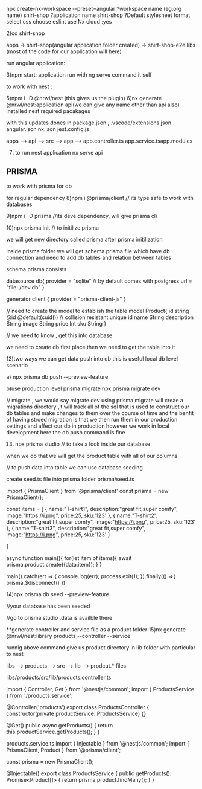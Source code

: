 npx create-nx-workspace --preset=angular
?workspace name (eg:org name) shirt-shop
?application name             shirt-shop
?Default stylesheet format    select  css
choose eslint
use Nx cloud :yes

2)cd shirt-shop

apps -> shirt-shop(angular application folder created)
     -> shirt-shop-e2e
libs (most of the code for our application will here)	

run angular application:

3)npm start:
application run with ng serve command it self


to work with nest :

5)npm i -D @nrwl/nest (this gives us the plugin)
6)nx generate @nrwl/nest:application api(we can give any name other than api also)
installed nest required pacakages 

with this updates dones in package.json , .vscode/extensions.json
angular.json
nx.json
jest.config.js

apps --> api --> src --> app --> app.controller.ts
app.service.tsapp.modules 


7) to run nest application 
nx serve api


PRISMA 
-----------
to work with prisma for db

for regular dependency
8)npm i @prisma/client // its type safe to work with databases

9)npm i -D prisma //its deve dependency, will give prisma cli

10)npx prisma init // to initilize prisma

we will get new directory called prisma after prisma initilization

inside prisma folder we will get schema.prisma file
which have db connection and need to add db tables and
relation between tables

schema.prisma consists

datasource db{
provider = "sqlite" // by default comes with postgress
url = "file:./dev.db"
}

generator client {
provider = "prisma-client-js"
}

// need to create the model to establish the table
model Product{
id string @id @default(cuid()) // collision resistant unique id
name String
description String
image String 
price Int
sku String
}

// we need to know , get this into database

we need to create db first place
then we need to get the table into it

12)two ways we can get data push into db
this is useful  local db level scenario

a) npx prisma db push --preview-feature

b)use production level prisma migrate
npx prisma migrate dev

// migrate , we would say migrate dev using prisma migrate will
creae a migrations directory ,it will track all of the sql that is
used to construct our db tables and make changes to them over the
course of time and the benfit of having stroed migration is that we
then run them in our production settings and affect our db in production
however we work in local development here the db push command is fine

13) npx prisma studio // to take a look inside our database

when we do that we will get the product table with all of our columns

// to push data into table we can use database seeding

create seed.ts file into prisma folder
prisma/seed.ts

import { PrismaClient } from '@prisma/client'⁪
const prisma = new PrismaClient();

const items = [
 {
  name:"T-shirt1",
  description:"great fit,super comfy",
  image:"https://i.png",
  price:25,
  sku:'123'
 },
 {
  name:"T-shirt2",
  description:"great fit,super comfy",
  image:"https://i.png",
  price:25,
  sku:'123'
 },
 {
  name:"T-shirt3",
  description:"great fit,super comfy",
  image:"https://i.png",
  price:25,
  sku:'123'
 }

]

async function main(){
  for(let item of items){
  await prisma.product.create({data:item});
  }
}

 main().catch(err => {
  console.log(err);
  process.exit(1);
 }).finally(() =>{
  prisma.$disconnect()
 })
 
 14)npx prisma db seed --preview-feature
 
 //your database has been seeded
 
 //go to prisma studio ,data is availble  there
 
**generate controller  and service file as a product folder
15)nx generate @nrwl/nest:library products --controller --service

runnig above command give us product directory in lib folder with particular to nest

libs --> products --> src --> lib --> prodcut.* files

libs/products/src/lib/products.controller.ts

import { Controller, Get } from '@nestjs/common';
import { ProductsService } from './products.service';

@Controller('products')
export class ProductsController {
  constructor(private productService: ProductsService) {}

  @Get()
  public async getProducts() {
    return this.productService.getProducts();
  }
}

products.service.ts
import { Injectable } from '@nestjs/common';
import { PrismaClient, Product } from '@prisma/client';

const prisma = new PrismaClient();

@Injectable()
export class ProductsService {
  public getProducts(): Promise<Product[]> {
    return prisma.product.findMany();
  }
}
